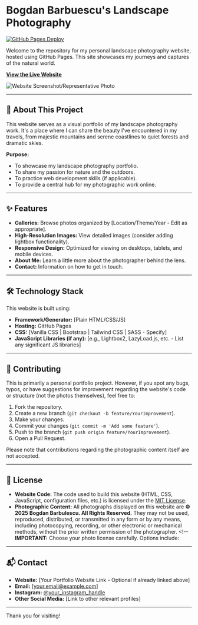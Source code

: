 # Bogdan Barbuescu's Landscape Photography

[![GitHub Pages Deploy](https://img.shields.io/github/deployments/your-username/your-repo-name/github-pages?label=Website&logo=github)](https://your-username.github.io/your-repo-name/) <!-- Optional: Replace with your actual username/repo for a live status badge -->

Welcome to the repository for my personal landscape photography website, hosted using GitHub Pages. This site showcases my journeys and captures of the natural world.

**[View the Live Website](https://bogdanbarbulescu.github.io/photo/)**

<!-- Optional: Add a screenshot or a favorite photo here! -->
![Website Screenshot/Representative Photo](path/to/your/screenshot_or_photo.jpg) <!-- E.g., /assets/images/readme-preview.jpg -->

---

## 🌲 About This Project

This website serves as a visual portfolio of my landscape photography work. It's a place where I can share the beauty I've encountered in my travels, from majestic mountains and serene coastlines to quiet forests and dramatic skies.

**Purpose:**

*   To showcase my landscape photography portfolio.
*   To share my passion for nature and the outdoors.
*   To practice web development skills (if applicable).
*   To provide a central hub for my photographic work online.

---

## ✨ Features

*   **Galleries:** Browse photos organized by [Location/Theme/Year - Edit as appropriate].
*   **High-Resolution Images:** View detailed images (consider adding lightbox functionality).
*   **Responsive Design:** Optimized for viewing on desktops, tablets, and mobile devices.
*   **About Me:** Learn a little more about the photographer behind the lens.
*   **Contact:** Information on how to get in touch.

---

## 🛠️ Technology Stack

This website is built using:

*   **Framework/Generator:** [Plain HTML/CSS/JS]
*   **Hosting:** GitHub Pages
*   **CSS:** [Vanilla CSS | Bootstrap | Tailwind CSS | SASS - Specify]
*   **JavaScript Libraries (if any):** [e.g., Lightbox2, LazyLoad.js, etc. - List any significant JS libraries]


---

## 🤝 Contributing

This is primarily a personal portfolio project. However, if you spot any bugs, typos, or have suggestions for improvement regarding the website's code or structure (not the photos themselves), feel free to:

1.  Fork the repository.
2.  Create a new branch (`git checkout -b feature/YourImprovement`).
3.  Make your changes.
4.  Commit your changes (`git commit -m 'Add some feature'`).
5.  Push to the branch (`git push origin feature/YourImprovement`).
6.  Open a Pull Request.

Please note that contributions regarding the photographic content itself are not accepted.

---

## 📜 License

*   **Website Code:** The code used to build this website (HTML, CSS, JavaScript, configuration files, etc.) is licensed under the [MIT License](LICENSE.md). <!-- Choose a license (MIT is common) and add a LICENSE.md file -->
*   **Photographic Content:** All photographs displayed on this website are **© 2025 Bogdan Barbulescu. All Rights Reserved.** They may not be used, reproduced, distributed, or transmitted in any form or by any means, including photocopying, recording, or other electronic or mechanical methods, without the prior written permission of the photographer. <!-- **IMPORTANT:** Choose your photo license carefully. Options include:



---

## 📬 Contact

*   **Website:** [Your Portfolio Website Link - Optional if already linked above]
*   **Email:** [your.email@example.com]
*   **Instagram:** [@your_instagram_handle](https://instagram.com/your_instagram_handle)
*   **Other Social Media:** [Link to other relevant profiles]

---

Thank you for visiting!
